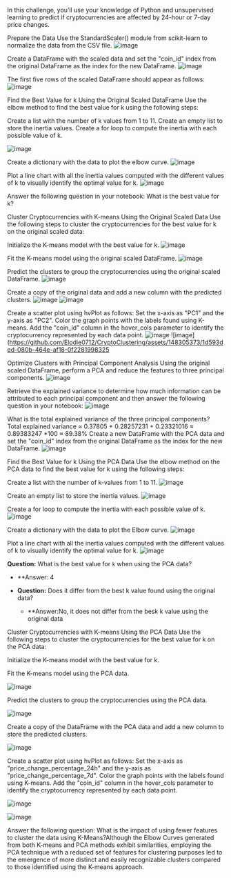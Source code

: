 In this challenge, you’ll use your knowledge of Python and unsupervised learning to predict if cryptocurrencies are affected by 24-hour or 7-day price changes.

Prepare the Data
Use the StandardScaler() module from scikit-learn to normalize the data from the CSV file.
![image](https://github.com/Elodie0712/CryptoClustering/assets/148305373/6637d3d0-6400-4dc9-97a1-4b139a7995ee)

Create a DataFrame with the scaled data and set the "coin_id" index from the original DataFrame as the index for the new DataFrame.
![image](https://github.com/Elodie0712/CryptoClustering/assets/148305373/1bee1a69-ecef-4a50-8ca7-c69fe6b6e4d1)

The first five rows of the scaled DataFrame should appear as follows:
![image](https://github.com/Elodie0712/CryptoClustering/assets/148305373/462654d7-34fe-4185-8241-528bc45d7087)

Find the Best Value for k Using the Original Scaled DataFrame
Use the elbow method to find the best value for k using the following steps:

Create a list with the number of k values from 1 to 11.
Create an empty list to store the inertia values.
Create a for loop to compute the inertia with each possible value of k.

![image](https://github.com/Elodie0712/CryptoClustering/assets/148305373/ee04f6a7-9c47-421c-ba13-7af6d74e140e)

Create a dictionary with the data to plot the elbow curve.
![image](https://github.com/Elodie0712/CryptoClustering/assets/148305373/26f44ea8-014b-4b48-bc3e-21e1ac58c40c)

Plot a line chart with all the inertia values computed with the different values of k to visually identify the optimal value for k.
![image](https://github.com/Elodie0712/CryptoClustering/assets/148305373/ae02d302-5df7-4f87-b5dd-0ef4d0f21caa)

Answer the following question in your notebook: What is the best value for k? 

Cluster Cryptocurrencies with K-means Using the Original Scaled Data
Use the following steps to cluster the cryptocurrencies for the best value for k on the original scaled data:

Initialize the K-means model with the best value for k.
![image](https://github.com/Elodie0712/CryptoClustering/assets/148305373/09ed2820-0f2a-41b5-8239-b9f396985e76)

Fit the K-means model using the original scaled DataFrame.
![image](https://github.com/Elodie0712/CryptoClustering/assets/148305373/ef51c977-06fe-441e-a2f5-d47fac4a9315)

Predict the clusters to group the cryptocurrencies using the original scaled DataFrame.
![image](https://github.com/Elodie0712/CryptoClustering/assets/148305373/992a03a2-bce3-42e1-a302-124b1a4fd5cf)

Create a copy of the original data and add a new column with the predicted clusters.
![image](https://github.com/Elodie0712/CryptoClustering/assets/148305373/c47570f5-f530-48e0-937f-63d797846b10)
![image](https://github.com/Elodie0712/CryptoClustering/assets/148305373/0090ed18-7b99-4c51-a4d6-2bb3bd3334b3)

Create a scatter plot using hvPlot as follows:
Set the x-axis as "PC1" and the y-axis as "PC2".
Color the graph points with the labels found using K-means.
Add the "coin_id" column in the hover_cols parameter to identify the cryptocurrency represented by each data point.
![image](https://github.com/Elodie0712/CryptoClustering/assets/148305373/6cddf399-ac99-49a1-b9f1-17994c04287a)
![image](https://github.com/Elodie0712/CryptoClustering/assets/148305373/1d593ded-080b-464e-af18-0f2281998325

Optimize Clusters with Principal Component Analysis
Using the original scaled DataFrame, perform a PCA and reduce the features to three principal components.
![image](https://github.com/Elodie0712/CryptoClustering/assets/148305373/322979bb-e275-4c4b-9d3e-dca66daa949b)

Retrieve the explained variance to determine how much information can be attributed to each principal component and then answer the following question in your notebook:
![image](https://github.com/Elodie0712/CryptoClustering/assets/148305373/f3bbc7e8-64f7-4b9f-9c6d-c27bbeb3990a)

What is the total explained variance of the three principal components?
Total explained variance ≈ 0.37805 + 0.28257231 + 0.23321016
≈ 0.89383247 *100 ≈ 89.38%
Create a new DataFrame with the PCA data and set the "coin_id" index from the original DataFrame as the index for the new DataFrame.
![image](https://github.com/Elodie0712/CryptoClustering/assets/148305373/d4d764a3-1967-4072-9812-2a73894c4ec7)

Find the Best Value for k Using the PCA Data
Use the elbow method on the PCA data to find the best value for k using the following steps:

Create a list with the number of k-values from 1 to 11.
![image](https://github.com/Elodie0712/CryptoClustering/assets/148305373/b469e7d6-f75d-42d3-83c0-bceff074d5d8)

Create an empty list to store the inertia values.
![image](https://github.com/Elodie0712/CryptoClustering/assets/148305373/bde6bb35-fdbd-42de-870b-668448964dbb)

Create a for loop to compute the inertia with each possible value of k.
![image](https://github.com/Elodie0712/CryptoClustering/assets/148305373/9933f104-275f-4609-91eb-06f5e5fe38ff)

Create a dictionary with the data to plot the Elbow curve.
![image](https://github.com/Elodie0712/CryptoClustering/assets/148305373/cbf3298c-c391-4a83-ba50-9337794bbbb0)

Plot a line chart with all the inertia values computed with the different values of k to visually identify the optimal value for k.
![image](https://github.com/Elodie0712/CryptoClustering/assets/148305373/59100cae-71fd-4321-bd15-1f22dd1fc289)

 **Question:** What is the best value for `k` when using the PCA data?

  * **Answer: 4

* **Question:** Does it differ from the best k value found using the original data?

  * **Answer:No, it does not differ from the besk k value using the original data
 
Cluster Cryptocurrencies with K-means Using the PCA Data
Use the following steps to cluster the cryptocurrencies for the best value for k on the PCA data:

Initialize the K-means model with the best value for k.

Fit the K-means model using the PCA data.

![image](https://github.com/Elodie0712/CryptoClustering/assets/148305373/a87b6586-5d81-4747-9e45-5ec8186bf1e2)

Predict the clusters to group the cryptocurrencies using the PCA data.

![image](https://github.com/Elodie0712/CryptoClustering/assets/148305373/a8d461dd-d89d-4964-bcc5-a0b3d4fdd76a)

Create a copy of the DataFrame with the PCA data and add a new column to store the predicted clusters.

![image](https://github.com/Elodie0712/CryptoClustering/assets/148305373/a5a7c10a-d700-4299-9931-a6d34e9fb7a9)

Create a scatter plot using hvPlot as follows:
Set the x-axis as "price_change_percentage_24h" and the y-axis as "price_change_percentage_7d".
Color the graph points with the labels found using K-means.
Add the "coin_id" column in the hover_cols parameter to identify the cryptocurrency represented by each data point.

![image](https://github.com/Elodie0712/CryptoClustering/assets/148305373/31197620-5848-4fe4-90d9-0e240ada184e)

![image](https://github.com/Elodie0712/CryptoClustering/assets/148305373/e1490171-7620-4d93-901f-056ab31363b7)

Answer the following question:
What is the impact of using fewer features to cluster the data using K-Means?Although the Elbow Curves generated from both K-means and PCA methods exhibit similarities, employing the PCA technique with a reduced set of features for clustering purposes led to the emergence of more distinct and easily recognizable clusters compared to those identified using the K-means approach.

